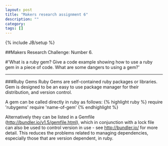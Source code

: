 ```yaml
---
layout: post
title: "Makers research assignment 6"
description: ""
category:
tags: []
---
```

{% include JB/setup %}

##Makers Research Challenge: Number 6.

#'What is a ruby gem? Give a code example showing how to use a ruby gem in a piece of code. What are some dangers to using a gem?'
***

###Ruby Gems
Ruby Gems are self-contained ruby packages or libraries. Gem is designed to be an easy to use package manager for their distribution, and version control.

A gem can be called directly in ruby as follows:
{% highlight ruby %}
require 'rubygems'
require 'name-of-gem'
{% endhighlight %}

Alternatively they can be listed in a Gemfile (http://bundler.io/v1.5/gemfile.html), which in conjunction with a lock file can also be used to control version in use - see http://bundler.io/ for more detail. This reduces the problems related to managing dependencies, especially those that are version dependent, in ruby.
